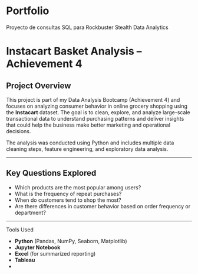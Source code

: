 # Portfolio
Proyecto de consultas SQL para Rockbuster Stealth Data Analytics

# Instacart Basket Analysis – Achievement 4

## Project Overview

This project is part of my Data Analysis Bootcamp (Achievement 4) and focuses on analyzing consumer behavior in online grocery shopping using the **Instacart** dataset. The goal is to clean, explore, and analyze large-scale transactional data to understand purchasing patterns and deliver insights that could help the business make better marketing and operational decisions.

The analysis was conducted using Python and includes multiple data cleaning steps, feature engineering, and exploratory data analysis.

---
## Key Questions Explored

- Which products are the most popular among users?
- What is the frequency of repeat purchases?
- When do customers tend to shop the most?
- Are there differences in customer behavior based on order frequency or department?

---
Tools Used

- **Python** (Pandas, NumPy, Seaborn, Matplotlib)
- **Jupyter Notebook**
- **Excel** (for summarized reporting)
- **Tableau**
- 
